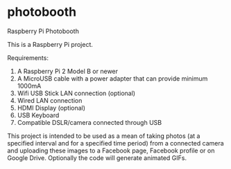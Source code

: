 # photobooth

Raspberry Pi Photobooth

This is a Raspberry Pi project.

Requirements:

1. A Raspberry Pi 2 Model B or newer
2. A MicroUSB cable with a power adapter that can provide minimum 1000mA
3. Wifi USB Stick LAN connection (optional)
4. Wired LAN connection
5. HDMI Display (optional)
6. USB Keyboard
7. Compatible DSLR/camera connected through USB

This project is intended to be used as a mean of taking photos (at a specified interval and for a specified time period) from a connected camera and uploading these images to a Facebook page, Facebook profile or on Google Drive.
Optionally the code will generate animated GIFs.
